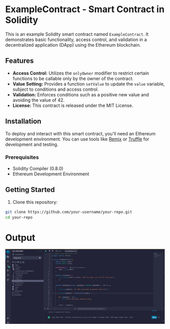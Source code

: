 # ExampleContract - Smart Contract in Solidity

This is an example Solidity smart contract named `ExampleContract`. It demonstrates basic functionality, access control, and validation in a decentralized application (DApp) using the Ethereum blockchain.

## Features

- **Access Control:** Utilizes the `onlyOwner` modifier to restrict certain functions to be callable only by the owner of the contract.
- **Value Setting:** Provides a function `setValue` to update the `value` variable, subject to conditions and access control.
- **Validation:** Enforces conditions such as a positive new value and avoiding the value of 42.
- **License:** This contract is released under the MIT License.

## Installation

To deploy and interact with this smart contract, you'll need an Ethereum development environment. You can use tools like [Remix](https://remix.ethereum.org/) or [Truffle](https://www.trufflesuite.com/) for development and testing.

### Prerequisites

- Solidity Compiler (0.8.0)
- Ethereum Development Environment

## Getting Started

1. Clone this repository:

```bash
git clone https://github.com/your-username/your-repo.git
cd your-repo
```
# Output
![ExampleContract Screenshot](screenshot.png)

